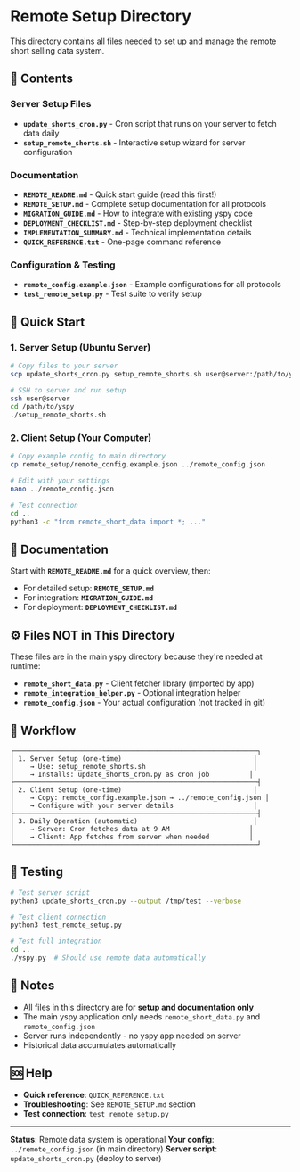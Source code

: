 # Remote Setup Directory

This directory contains all files needed to set up and manage the remote short selling data system.

## 📁 Contents

### Server Setup Files
- **`update_shorts_cron.py`** - Cron script that runs on your server to fetch data daily
- **`setup_remote_shorts.sh`** - Interactive setup wizard for server configuration

### Documentation
- **`REMOTE_README.md`** - Quick start guide (read this first!)
- **`REMOTE_SETUP.md`** - Complete setup documentation for all protocols
- **`MIGRATION_GUIDE.md`** - How to integrate with existing yspy code
- **`DEPLOYMENT_CHECKLIST.md`** - Step-by-step deployment checklist
- **`IMPLEMENTATION_SUMMARY.md`** - Technical implementation details
- **`QUICK_REFERENCE.txt`** - One-page command reference

### Configuration & Testing
- **`remote_config.example.json`** - Example configurations for all protocols
- **`test_remote_setup.py`** - Test suite to verify setup

## 🚀 Quick Start

### 1. Server Setup (Ubuntu Server)

```bash
# Copy files to your server
scp update_shorts_cron.py setup_remote_shorts.sh user@server:/path/to/yspy/

# SSH to server and run setup
ssh user@server
cd /path/to/yspy
./setup_remote_shorts.sh
```

### 2. Client Setup (Your Computer)

```bash
# Copy example config to main directory
cp remote_setup/remote_config.example.json ../remote_config.json

# Edit with your settings
nano ../remote_config.json

# Test connection
cd ..
python3 -c "from remote_short_data import *; ..."
```

## 📖 Documentation

Start with **`REMOTE_README.md`** for a quick overview, then:
- For detailed setup: **`REMOTE_SETUP.md`**
- For integration: **`MIGRATION_GUIDE.md`**
- For deployment: **`DEPLOYMENT_CHECKLIST.md`**

## ⚙️ Files NOT in This Directory

These files are in the main yspy directory because they're needed at runtime:

- **`remote_short_data.py`** - Client fetcher library (imported by app)
- **`remote_integration_helper.py`** - Optional integration helper
- **`remote_config.json`** - Your actual configuration (not tracked in git)

## 🔄 Workflow

```
┌─────────────────────────────────────────────────────────────┐
│ 1. Server Setup (one-time)                                 │
│    → Use: setup_remote_shorts.sh                           │
│    → Installs: update_shorts_cron.py as cron job          │
├─────────────────────────────────────────────────────────────┤
│ 2. Client Setup (one-time)                                 │
│    → Copy: remote_config.example.json → ../remote_config.json │
│    → Configure with your server details                    │
├─────────────────────────────────────────────────────────────┤
│ 3. Daily Operation (automatic)                             │
│    → Server: Cron fetches data at 9 AM                    │
│    → Client: App fetches from server when needed          │
└─────────────────────────────────────────────────────────────┘
```

## 🧪 Testing

```bash
# Test server script
python3 update_shorts_cron.py --output /tmp/test --verbose

# Test client connection
python3 test_remote_setup.py

# Test full integration
cd ..
./yspy.py  # Should use remote data automatically
```

## 📝 Notes

- All files in this directory are for **setup and documentation only**
- The main yspy application only needs `remote_short_data.py` and `remote_config.json`
- Server runs independently - no yspy app needed on server
- Historical data accumulates automatically

## 🆘 Help

- **Quick reference**: `QUICK_REFERENCE.txt`
- **Troubleshooting**: See `REMOTE_SETUP.md` section
- **Test connection**: `test_remote_setup.py`

---

**Status**: Remote data system is operational
**Your config**: `../remote_config.json` (in main directory)
**Server script**: `update_shorts_cron.py` (deploy to server)
